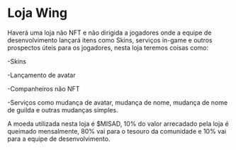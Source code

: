 # Loja Wing

Haverá uma loja não NFT e não dirigida a jogadores onde a equipe de desenvolvimento lançará itens como Skins, serviços in-game e outros prospectos úteis para os jogadores, nesta loja teremos coisas como:

\-Skins

\-Lançamento de avatar

\-Companheiros não NFT

\-Serviços como mudança de avatar, mudança de nome, mudança de nome de guilda e outras mudanças simples.

A moeda utilizada nesta loja é $MISAD, 10% do valor arrecadado pela loja é queimado mensalmente, 80% vai para o tesouro da comunidade e 10% vai para a equipe de desenvolvimento.



